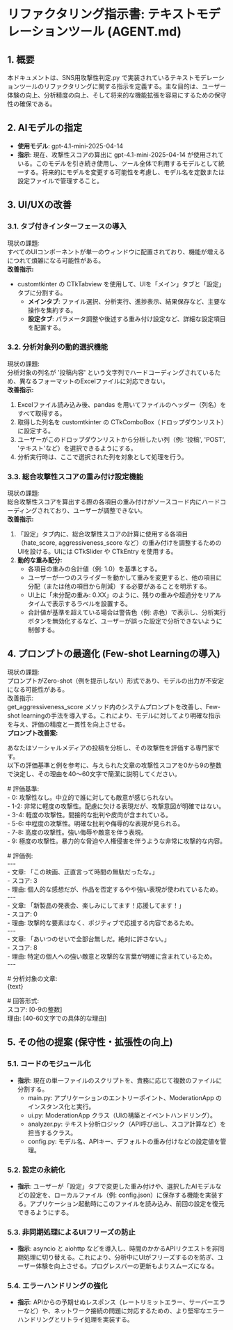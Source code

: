 # **リファクタリング指示書: テキストモデレーションツール (AGENT.md)**

## **1\. 概要**

本ドキュメントは、SNS用攻撃性判定.py で実装されているテキストモデレーションツールのリファクタリングに関する指示を定義する。主な目的は、ユーザー体験の向上、分析精度の向上、そして将来的な機能拡張を容易にするための保守性の確保である。

## **2\. AIモデルの指定**

* **使用モデル**: gpt-4.1-mini-2025-04-14  
* **指示**: 現在、攻撃性スコアの算出に gpt-4.1-mini-2025-04-14 が使用されている。このモデルを引き続き使用し、ツール全体で利用するモデルとして統一する。将来的にモデルを変更する可能性を考慮し、モデル名を定数または設定ファイルで管理すること。

## **3\. UI/UXの改善**

### **3.1. タブ付きインターフェースの導入**

現状の課題:  
すべてのUIコンポーネントが単一のウィンドウに配置されており、機能が増えるにつれて煩雑になる可能性がある。  
**改善指示:**

* customtkinter の CTkTabview を使用して、UIを「メイン」タブと「設定」タブに分割する。  
  * **メインタブ**: ファイル選択、分析実行、進捗表示、結果保存など、主要な操作を集約する。  
  * **設定タブ**: パラメータ調整や後述する重み付け設定など、詳細な設定項目を配置する。

### **3.2. 分析対象列の動的選択機能**

現状の課題:  
分析対象の列名が '投稿内容' という文字列でハードコーディングされているため、異なるフォーマットのExcelファイルに対応できない。  
**改善指示:**

1. Excelファイル読み込み後、pandas を用いてファイルのヘッダー（列名）をすべて取得する。  
2. 取得した列名を customtkinter の CTkComboBox（ドロップダウンリスト）に設定する。  
3. ユーザーがこのドロップダウンリストから分析したい列（例: '投稿', 'POST', 'テキスト'など）を選択できるようにする。  
4. 分析実行時は、ここで選択された列を対象として処理を行う。

### **3.3. 総合攻撃性スコアの重み付け設定機能**

現状の課題:  
総合攻撃性スコアを算出する際の各項目の重み付けがソースコード内にハードコーディングされており、ユーザーが調整できない。  
**改善指示:**

1. 「設定」タブ内に、総合攻撃性スコアの計算に使用する各項目（hate\_score, aggressiveness\_score など）の重み付けを調整するためのUIを設ける。UIには CTkSlider や CTkEntry を使用する。  
2. **動的な重み配分:**  
   * 各項目の重みの合計値（例: 1.0）を基準とする。  
   * ユーザーが一つのスライダーを動かして重みを変更すると、他の項目に分配（または他の項目から削減）する必要があることを明示する。  
   * UI上に「未分配の重み: 0.XX」のように、残りの重みや超過分をリアルタイムで表示するラベルを設置する。  
   * 合計値が基準を超えている場合は警告色（例: 赤色）で表示し、分析実行ボタンを無効化するなど、ユーザーが誤った設定で分析できないように制御する。

## **4\. プロンプトの最適化 (Few-shot Learningの導入)**

現状の課題:  
プロンプトがZero-shot（例を提示しない）形式であり、モデルの出力が不安定になる可能性がある。  
改善指示:  
get\_aggressiveness\_score メソッド内のシステムプロンプトを改善し、Few-shot learningの手法を導入する。これにより、モデルに対してより明確な指示を与え、評価の精度と一貫性を向上させる。  
**プロンプト改善案:**

あなたはソーシャルメディアの投稿を分析し、その攻撃性を評価する専門家です。  
以下の評価基準と例を参考に、与えられた文章の攻撃性スコアを0から9の整数で決定し、その理由を40〜60文字で簡潔に説明してください。

\# 評価基準:  
\- 0: 攻撃性なし。中立的で誰に対しても敵意が感じられない。  
\- 1-2: 非常に軽度の攻撃性。配慮に欠ける表現だが、攻撃意図が明確ではない。  
\- 3-4: 軽度の攻撃性。間接的な批判や皮肉が含まれている。  
\- 5-6: 中程度の攻撃性。明確な批判や侮辱的な表現が見られる。  
\- 7-8: 高度の攻撃性。強い侮辱や敵意を伴う表現。  
\- 9: 極度の攻撃性。暴力的な脅迫や人権侵害を伴うような非常に攻撃的な内容。

\# 評価例:  
\---  
\- 文章: 「この映画、正直言って時間の無駄だったな。」  
\- スコア: 3  
\- 理由: 個人的な感想だが、作品を否定するやや強い表現が使われているため。  
\---  
\- 文章: 「新製品の発表会、楽しみにしてます！応援してます！」  
\- スコア: 0  
\- 理由: 攻撃的な要素はなく、ポジティブで応援する内容であるため。  
\---  
\- 文章: 「あいつのせいで全部台無しだ。絶対に許さない。」  
\- スコア: 8  
\- 理由: 特定の個人への強い敵意と攻撃的な言葉が明確に含まれているため。  
\---

\# 分析対象の文章:  
{text}

\# 回答形式:  
スコア: \[0-9の整数\]  
理由: \[40-60文字での具体的な理由\]

## **5\. その他の提案 (保守性・拡張性の向上)**

### **5.1. コードのモジュール化**

* **指示**: 現在の単一ファイルのスクリプトを、責務に応じて複数のファイルに分割する。  
  * main.py: アプリケーションのエントリーポイント、ModerationApp のインスタンス化と実行。  
  * ui.py: ModerationApp クラス（UIの構築とイベントハンドリング）。  
  * analyzer.py: テキスト分析ロジック（API呼び出し、スコア計算など）を担当するクラス。  
  * config.py: モデル名、APIキー、デフォルトの重み付けなどの設定値を管理。

### **5.2. 設定の永続化**

* **指示**: ユーザーが「設定」タブで変更した重み付けや、選択したAIモデルなどの設定を、ローカルファイル（例: config.json）に保存する機能を実装する。アプリケーション起動時にこのファイルを読み込み、前回の設定を復元できるようにする。

### **5.3. 非同期処理によるUIフリーズの防止**

* **指示**: asyncio と aiohttp などを導入し、時間のかかるAPIリクエストを非同期処理に切り替える。これにより、分析中にUIがフリーズするのを防ぎ、ユーザー体験を向上させる。プログレスバーの更新もよりスムーズになる。

### **5.4. エラーハンドリングの強化**

* **指示**: APIからの予期せぬレスポンス（レートリミットエラー、サーバーエラーなど）や、ネットワーク接続の問題に対応するための、より堅牢なエラーハンドリングとリトライ処理を実装する。